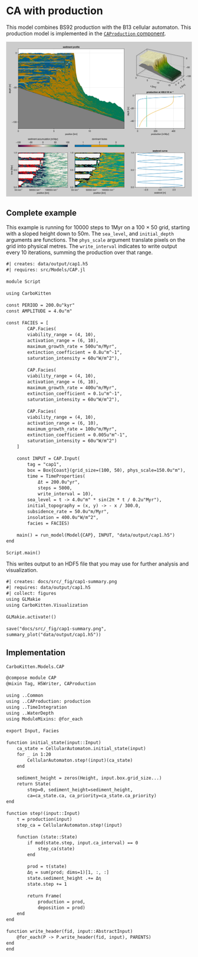 # CA with production

This model combines BS92 production with the B13 cellular automaton. This production model is implemented in the [`CAProduction` component](components/production.md).

![Stratigraphy, production and subsidence under oscillating sea level.](fig/cap1-summary.png)

## Complete example

This example is running for 10000 steps to 1Myr on a 100 $\times$ 50 grid, starting with a sloped height down to 50m. The `sea_level`, and `initial_depth` arguments are functions. The `phys_scale` argument translate pixels on the grid into physical metres. The `write_interval` indicates to write output every 10 iterations, summing the production over that range.

``` {.julia .task file=examples/model/cap/run.jl}
#| creates: data/output/cap1.h5
#| requires: src/Models/CAP.jl

module Script

using CarboKitten

const PERIOD = 200.0u"kyr"
const AMPLITUDE = 4.0u"m"

const FACIES = [
	    CAP.Facies(
        viability_range = (4, 10),
        activation_range = (6, 10),
        maximum_growth_rate = 500u"m/Myr",
        extinction_coefficient = 0.8u"m^-1",
        saturation_intensity = 60u"W/m^2"),

	    CAP.Facies(
        viability_range = (4, 10),
        activation_range = (6, 10),
        maximum_growth_rate = 400u"m/Myr",
        extinction_coefficient = 0.1u"m^-1",
        saturation_intensity = 60u"W/m^2"),

	    CAP.Facies(
        viability_range = (4, 10),
        activation_range = (6, 10),
        maximum_growth_rate = 100u"m/Myr",
        extinction_coefficient = 0.005u"m^-1",
        saturation_intensity = 60u"W/m^2")
	]

	const INPUT = CAP.Input(
		tag = "cap1",
		box = Box{Coast}(grid_size=(100, 50), phys_scale=150.0u"m"),
		time = TimeProperties(
			Δt = 200.0u"yr",
			steps = 5000,
			write_interval = 10),
		sea_level = t -> 4.0u"m" * sin(2π * t / 0.2u"Myr"),
		initial_topography = (x, y) -> - x / 300.0,
		subsidence_rate = 50.0u"m/Myr",
		insolation = 400.0u"W/m^2",
		facies = FACIES)

	main() = run_model(Model{CAP}, INPUT, "data/output/cap1.h5")
end

Script.main()
```

This writes output to an HDF5 file that you may use for further analysis and visualization.

``` {.julia .task file=examples/model/cap/plot.jl}
#| creates: docs/src/_fig/cap1-summary.png
#| requires: data/output/cap1.h5
#| collect: figures
using GLMakie
using CarboKitten.Visualization

GLMakie.activate!()

save("docs/src/_fig/cap1-summary.png", summary_plot("data/output/cap1.h5"))
```

## Implementation

```component-dag
CarboKitten.Models.CAP
```

``` {.julia file=src/Models/CAP.jl}
@compose module CAP
@mixin Tag, H5Writer, CAProduction

using ..Common
using ..CAProduction: production
using ..TimeIntegration
using ..WaterDepth
using ModuleMixins: @for_each

export Input, Facies

function initial_state(input::Input)
    ca_state = CellularAutomaton.initial_state(input)
    for _ in 1:20
        CellularAutomaton.step!(input)(ca_state)
    end

    sediment_height = zeros(Height, input.box.grid_size...)
    return State(
        step=0, sediment_height=sediment_height,
        ca=ca_state.ca, ca_priority=ca_state.ca_priority)
end

function step!(input::Input)
    τ = production(input)
    step_ca = CellularAutomaton.step!(input)

    function (state::State)
        if mod(state.step, input.ca_interval) == 0
            step_ca(state)
        end

        prod = τ(state)
        Δη = sum(prod; dims=1)[1, :, :]
        state.sediment_height .+= Δη
        state.step += 1

        return Frame(
            production = prod,
            deposition = prod)
    end
end

function write_header(fid, input::AbstractInput)
    @for_each(P -> P.write_header(fid, input), PARENTS)
end
end
```
